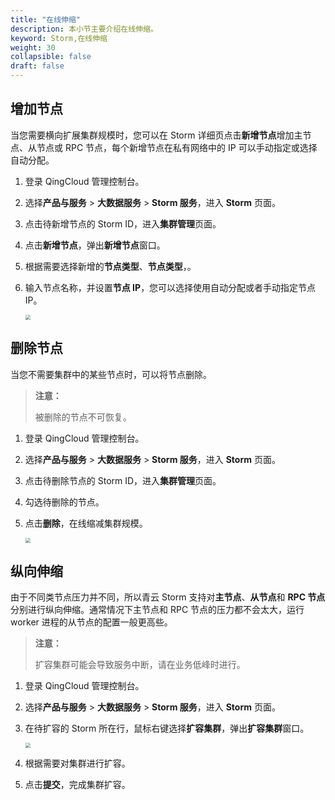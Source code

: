 ```yaml
---
title: "在线伸缩"
description: 本小节主要介绍在线伸缩。 
keyword: Storm,在线伸缩
weight: 30
collapsible: false
draft: false
---
```


## 增加节点

当您需要横向扩展集群规模时，您可以在 Storm 详细页点击**新增节点**增加主节点、从节点或 RPC 节点，每个新增节点在私有网络中的 IP 可以手动指定或选择自动分配。

1. 登录 QingCloud 管理控制台。

2. 选择**产品与服务** > **大数据服务** > **Storm 服务**，进入 **Storm** 页面。

3. 点击待新增节点的 Storm ID，进入**集群管理**页面。

4. 点击**新增节点**，弹出**新增节点**窗口。

5. 根据需要选择新增的**节点类型**、**节点类型**，。

6. 输入节点名称，并设置**节点 IP**，您可以选择使用自动分配或者手动指定节点 IP。

   <img src="../../_images/add_storm_node.png" style="zoom:50%;" />

## 删除节点

当您不需要集群中的某些节点时，可以将节点删除。

> **注意：**
>
> 被删除的节点不可恢复。

1. 登录 QingCloud 管理控制台。

2. 选择**产品与服务** > **大数据服务** > **Storm 服务**，进入 **Storm** 页面。

3. 点击待删除节点的 Storm ID，进入**集群管理**页面。

4. 勾选待删除的节点。

5. 点击**删除**，在线缩减集群规模。

   <img src="../../_images/delete_storm_node.png" style="zoom:50%;" />

## 纵向伸缩

由于不同类节点压力并不同，所以青云 Storm 支持对**主节点**、**从节点**和 **RPC 节点**分别进行纵向伸缩。通常情况下主节点和 RPC 节点的压力都不会太大，运行 worker 进程的从节点的配置一般更高些。

> **注意：**
>
> 扩容集群可能会导致服务中断，请在业务低峰时进行。

1. 登录 QingCloud 管理控制台。

2. 选择**产品与服务** > **大数据服务** > **Storm 服务**，进入 **Storm** 页面。

3. 在待扩容的 Storm 所在行，鼠标右键选择**扩容集群**，弹出**扩容集群**窗口。

   <img src="../../_images/resize_storm.png" style="zoom:50%;" />

4. 根据需要对集群进行扩容。

5. 点击**提交**，完成集群扩容。



